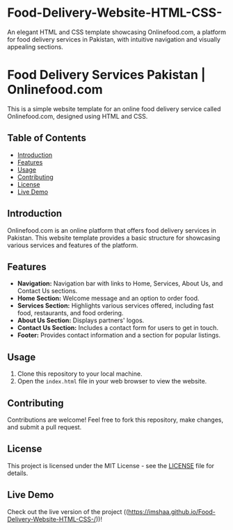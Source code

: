 # Food-Delivery-Website-HTML-CSS-
An elegant HTML and CSS template showcasing Onlinefood.com, a platform for food delivery services in Pakistan, with intuitive navigation and visually appealing sections.
# Food Delivery Services Pakistan | Onlinefood.com

This is a simple website template for an online food delivery service called Onlinefood.com, designed using HTML and CSS.

## Table of Contents
- [Introduction](#introduction)
- [Features](#features)
- [Usage](#usage)
- [Contributing](#contributing)
- [License](#license)
- [Live Demo](#livedemo)
## Introduction
Onlinefood.com is an online platform that offers food delivery services in Pakistan. This website template provides a basic structure for showcasing various services and features of the platform.

## Features
- **Navigation:** Navigation bar with links to Home, Services, About Us, and Contact Us sections.
- **Home Section:** Welcome message and an option to order food.
- **Services Section:** Highlights various services offered, including fast food, restaurants, and food ordering.
- **About Us Section:** Displays partners' logos.
- **Contact Us Section:** Includes a contact form for users to get in touch.
- **Footer:** Provides contact information and a section for popular listings.

## Usage
1. Clone this repository to your local machine.
2. Open the `index.html` file in your web browser to view the website.

## Contributing
Contributions are welcome! Feel free to fork this repository, make changes, and submit a pull request.

## License
This project is licensed under the MIT License - see the [LICENSE](LICENSE) file for details.

## Live Demo
Check out the live version of the project ((https://imshaa.github.io/Food-Delivery-Website-HTML-CSS-/))!

